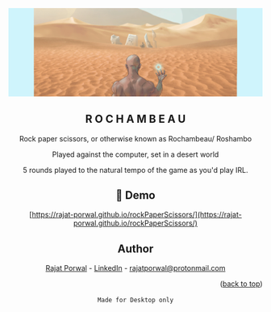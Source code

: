 

![](https://github.com/barnards/rochambeau/blob/master/banner_image.jpg?raw=true)

<div align="center">
<h2>R O C H A M B E A U</h2>

Rock paper scissors, or otherwise known as Rochambeau/ Roshambo

Played against the computer, set in a desert world

5 rounds played to the natural tempo of the game as you'd play IRL.

<h2>🚀 Demo</h2>

[https://rajat-porwal.github.io/rockPaperScissors/](https://rajat-porwal.github.io/rockPaperScissors/)

## Author

[Rajat Porwal](https://github.com/rajat-porwal) - [LinkedIn](https://www.linkedin.com/in/rajatporwal/) - rajatporwal@protonmail.com

<p align="right">(<a href="#top">back to top</a>)</p>

`Made for Desktop only`
</div>




